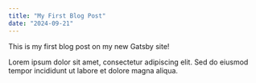 ```yaml
---
title: "My First Blog Post"
date: "2024-09-21"
---
```


This is my first blog post on my new Gatsby site!

Lorem ipsum dolor sit amet, consectetur adipiscing elit. Sed do eiusmod tempor incididunt ut labore et dolore magna aliqua.